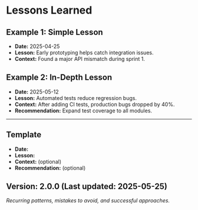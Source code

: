 # Lessons Learned

## Example 1: Simple Lesson

- **Date:** 2025-04-25
- **Lesson:** Early prototyping helps catch integration issues.
- **Context:** Found a major API mismatch during sprint 1.

## Example 2: In-Depth Lesson

- **Date:** 2025-05-12
- **Lesson:** Automated tests reduce regression bugs.
- **Context:** After adding CI tests, production bugs dropped by 40%.
- **Recommendation:** Expand test coverage to all modules.

---

## Template

- **Date:**
- **Lesson:**
- **Context:** (optional)
- **Recommendation:** (optional)

## Version: 2.0.0 (Last updated: 2025-05-25)

_Recurring patterns, mistakes to avoid, and successful approaches._
